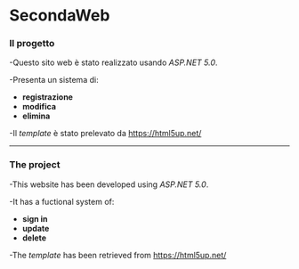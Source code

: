 # SecondaWeb
### Il progetto
-Questo sito web è stato realizzato usando *ASP.NET 5.0*.

-Presenta un sistema di: 
* **registrazione** 
* **modifica**
* **elimina** 

-Il *template* è stato prelevato da https://html5up.net/ 

----------------------------------------------------------
### The project
-This website has been developed using *ASP.NET 5.0*.

-It has a fuctional system of:
* **sign in**
* **update**
* **delete**

-The *template* has been retrieved from https://html5up.net/ 
